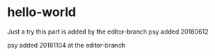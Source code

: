 # hello-world
Just a try
this part is added by the editor-branch
psy added 20180612

psy added 20181104 at the editor-branch

